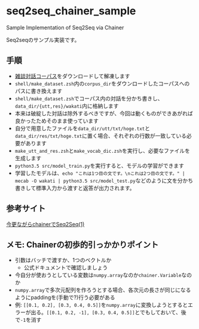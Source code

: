 # seq2seq_chainer_sample
Sample Implementation of Seq2Seq via Chainer

Seq2seqのサンプル実装です。

## 手順
* [雑談対話コーパス](https://sites.google.com/site/dialoguebreakdowndetection/chat-dialogue-corpus)をダウンロードして解凍します
* `shell/make_dataset.zsh`内の`corpus_dir`をダウンロードしたコーパスへのパスに書き換えます 
* `shell/make_dataset.zsh`でコーパス内の対話を分かち書きし、`data_dir/{utt,res}/wakati`内に格納します
 * 本来は破綻した対話は除外するべきですが、今回は動くものができあがれば良かったためそのまま使っています 
 * 自分で用意したファイルを`data_dir/utt/txt/hoge.txt`と`data_dir/res/txt/hoge.txt`に置く場合、それぞれの行数が一致している必要があります
* `make_utt_and_res.zsh`と`make_vocab_dic.zsh`を実行し、必要なファイルを生成します
* `python3.5 src/model_train.py`を実行すると、モデルの学習ができます
* 学習したモデルは、`echo "これは1つ目の文です。\nこれは2つ目の文です。" | mecab -O wakati | python3.5 src/model_test.py`などのように文を分かち書きして標準入力から渡すと返答が出力されます。


## 参考サイト
[今更ながらchainerでSeq2Seq(1)](http://qiita.com/kenchin110100/items/b34f5106d5a211f4c004#encoder)


## メモ: Chainerの初歩的引っかかりポイント
* 引数はバッチで渡すか、1つのベクトルか
    * 公式ドキュメントで確認しましょう
* 今自分が使おうとしている変数は`numpy.array`なのか`chainer.Variable`なのか
* `numpy.array`で多次元配列を作ろうとする場合、各次元の長さが同じになるようにpaddingを(手動で?)行う必要がある
 * 例: `[[0.1, 0.2], [0.3, 0.4, 0.5]]`を`numpy.array`に変換しようとするとエラーが出る。`[[0.1, 0.2, -1], [0.3, 0.4, 0.5]]`とでもしておいて、後で`-1`を消す
